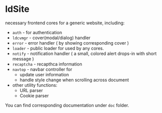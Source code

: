 # ldSite

necessary frontend cores for a generic website, including:

 * `auth` - for authentication
 * `ldcvmgr` - cover(modal/dialog) handler
 * `error` - error handler ( by showing corresponding cover )
 * `loader` - public loader for used by any cores.
 * `notify` - notification handler ( a small, colored alert drops-in with short message )
 * `recaptcha` - recapthca information
 * `navtop` - navbar controller for
   - update user information
   - handle style change when scrolling across document
 * other utility functions:
   - URL parser
   - Cookie parser

You can find corresponding documentation under `doc` folder.
